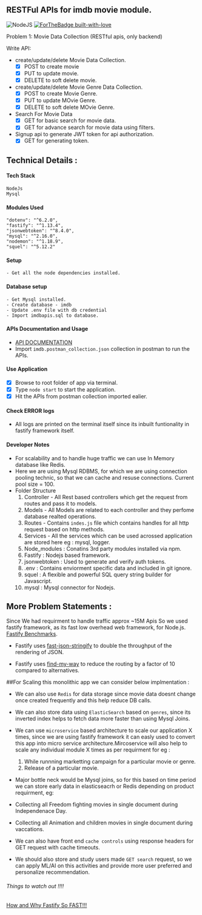 ## RESTFul APIs for imdb movie module.
![NodeJS](https://img.shields.io/badge/Powered%20by-NODEJS-brightgreen.svg?longCache=true&style=for-the-badge)
[![ForTheBadge built-with-love](http://ForTheBadge.com/images/badges/built-with-love.svg)]()

Problem 1: Movie Data Collection (RESTful apis, only backend)

Write API:
- create/update/delete Movie Data Collection.
  - [x] POST to create movie
  - [x] PUT to update movie.
  - [x] DELETE to soft delete movie.

- create/update/delete Movie Genre Data Collection.
  - [x] POST to create Movie Genre.
  - [x] PUT to update MOvie Genre.
  - [x] DELETE to soft delete MOvie Genre.

- Search For Movie Data
  - [x] GET for basic search for movie data.
  - [x] GET for advance search for movie data using filters.
  
- Signup api to generate JWT token for api authorization.
  - [x] GET for generating token.
  
 ## Technical Details : 

#### Tech Stack
    NodeJs
    Mysql
    
#### Modules Used
    "dotenv": "^6.2.0",
    "fastify": "^1.13.4",
    "jsonwebtoken": "^8.4.0",
    "mysql": "^2.16.0",
    "nodemon": "^1.18.9",
    "squel": "^5.12.2"
 
#### Setup
    - Get all the node dependencies installed.
#### Database setup
    - Get Mysql installed.
    - Create database - imdb
    - Update .env file with db credential
    - Import imdbapis.sql to database. 
#### APIs Documentation and Usage
- [API DOCUMENTATION](https://web.postman.co/collections/3407371-2ab7ebbe-5912-446b-9a00-189cbba01b25?workspace=1c19cb98-1557-437e-8e52-4e601596a792
)
- Import `imdb.postman_collection.json` collection in postman to run the APIs. 

#### Use Application
- [x] Browse to root folder of app via terminal.
- [x] Type `node start` to start the application.
- [x] Hit the APIs from postman collection imported ealier.

#### Check ERROR logs
  - All logs are printed on the terminal itself since its inbuilt funtionality in fastify framework itself.
  
  #### Developer Notes
- For scalability and to handle huge traffic we can use In Memory database like Redis.
- Here we are using Mysql RDBMS, for which we are using connection pooling technic, so that we can cache and resuse connections.  Current pool size = 100.
- Folder Structure
  1. Controller - All Rest based controllers which get the request from routes and pass it to models.
  2. Models - All Models are related to each controller and they perfome database realted operations.
  3. Routes - Contains `indes.js` file which contains handles for all http request based on http methods.
  4. Services - All the services which can be used acrossed application are stored here eg : mysql, logger.
  5. Node_modules : Conatins 3rd party modules installed via npm.
  6. Fastify : Nodejs based framework.
  7. jsonwebtoken : Used to generate and verify auth tokens.
  8. .env : Contains enviorment specific data and included in git ignore.
  9. squel : A flexible and powerful SQL query string builder for Javascript.
  10. mysql : Mysql connector for Nodejs.

## More Problem Statements :
Since We had requirment to handle traffic approx ~15M Apis
  So we used fastify framework, as its fast low overhead web framework, for Node.js.
  [Fastify Benchmarks](https://www.fastify.io/benchmarks/).
  
  - Fastify uses [fast-json-stringify](https://github.com/fastify/fast-json-stringify) to double the throughput of the rendering of JSON.
  
  - Fastify uses [find-my-way](https://github.com/delvedor/find-my-way) to reduce the routing by a factor of 10 compared to alternatives.

##For Scaling this monolithic app we can consider below implmentation :

  - We can also use `Redis` for data storage since movie data doesnt change once created frequently and this help reduce DB calls.
  
  - We can also store data using `ElasticSearch` based on `genres`, since its inverted index helps to fetch data more faster than using Mysql Joins.
  
  - We can use `microservice` based architecture to scale our application X times, since we are using fastify framework it can easly used to convert this app into micro service architecture.Mircoservice will also help to scale any individual module X times as per requirment for eg :
    1. While runnning marketting campaign for a particular movie or genre.
    2. Release of a particular movie. 
  
  - Major bottle neck would be Mysql joins, so for this based on time period we can store early data in elasticseacrh or Redis depending on product requirment, 
  eg: 
  - Collecting all Freedom fighting movies in single document during Independenace Day.
  - Collecting all Animation and children movies in single document during vaccations.
  
  - We can also have front end `cache controls` using response headers for GET request with cache timeouts.
  
  - We should also store and study users made `GET search` request, so we can apply ML/AI on this activities and provide more user preferred and personalize recommendation.
###### Things to watch out !!!!
[How and Why Fastify So FAST!!!](https://thenewstack.io/introducing-fastify-speedy-node-js-web-framework/)

  
    
